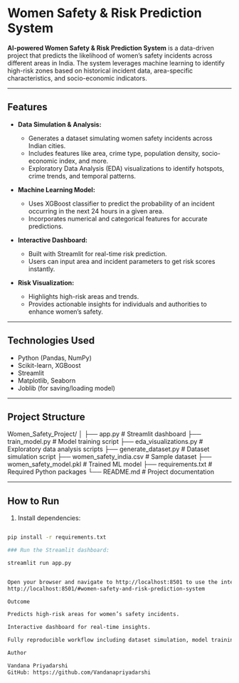 # Women Safety & Risk Prediction System

**AI-powered Women Safety & Risk Prediction System** is a data-driven project that predicts the likelihood of women’s safety incidents across different areas in India. The system leverages machine learning to identify high-risk zones based on historical incident data, area-specific characteristics, and socio-economic indicators.

---

## Features

- **Data Simulation & Analysis:**  
  - Generates a dataset simulating women safety incidents across Indian cities.
  - Includes features like area, crime type, population density, socio-economic index, and more.
  - Exploratory Data Analysis (EDA) visualizations to identify hotspots, crime trends, and temporal patterns.

- **Machine Learning Model:**  
  - Uses XGBoost classifier to predict the probability of an incident occurring in the next 24 hours in a given area.
  - Incorporates numerical and categorical features for accurate predictions.

- **Interactive Dashboard:**  
  - Built with Streamlit for real-time risk prediction.
  - Users can input area and incident parameters to get risk scores instantly.

- **Risk Visualization:**  
  - Highlights high-risk areas and trends.
  - Provides actionable insights for individuals and authorities to enhance women’s safety.

---

## Technologies Used

- Python (Pandas, NumPy)
- Scikit-learn, XGBoost
- Streamlit
- Matplotlib, Seaborn
- Joblib (for saving/loading model)

---

## Project Structure

Women_Safety_Project/
│
├── app.py # Streamlit dashboard
├── train_model.py # Model training script
├── eda_visualizations.py # Exploratory data analysis scripts
├── generate_dataset.py # Dataset simulation script
├── women_safety_india.csv # Sample dataset
├── women_safety_model.pkl # Trained ML model
├── requirements.txt # Required Python packages
└── README.md # Project documentation


---

## How to Run

1. Install dependencies:

```bash

pip install -r requirements.txt

### Run the Streamlit dashboard:

streamlit run app.py


Open your browser and navigate to http://localhost:8501 to use the interactive system.
http://localhost:8501/#women-safety-and-risk-prediction-system

Outcome

Predicts high-risk areas for women’s safety incidents.

Interactive dashboard for real-time insights.

Fully reproducible workflow including dataset simulation, model training, and deployment.

Author

Vandana Priyadarshi
GitHub: https://github.com/Vandanapriyadarshi
